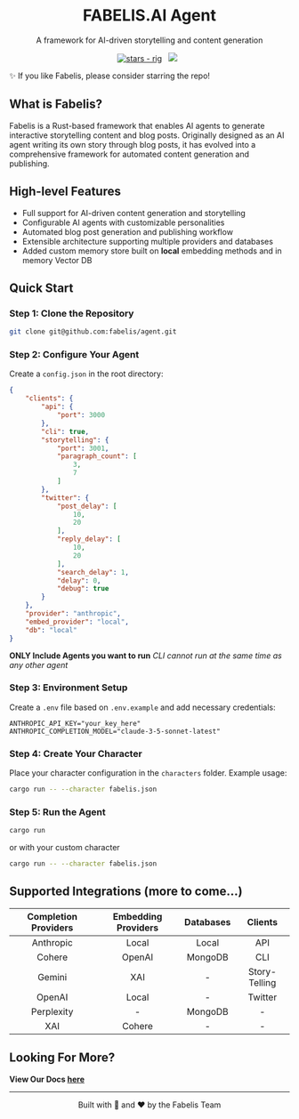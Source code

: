 <p align="center">
<h1 align="center">FABELIS.AI Agent</h1>
<p align="center">
A framework for AI-driven storytelling and content generation
</p>

<p align="center">
<a href="https://github.com/fabelis/agent"><img src="https://img.shields.io/github/stars/fabelis/agent?style=social" alt="stars - rig" /></a>
&nbsp;
<a href="https://docs.fabelis.ai"><img src="https://img.shields.io/badge/🤖 docs-Fabelis-blue.svg" /></a>
&nbsp;
</p>

✨ If you like Fabelis, please consider starring the repo!

## What is Fabelis?

Fabelis is a Rust-based framework that enables AI agents to generate interactive storytelling content and blog posts. Originally designed as an AI agent writing its own story through blog posts, it has evolved into a comprehensive framework for automated content generation and publishing.

## High-level Features

- Full support for AI-driven content generation and storytelling
- Configurable AI agents with customizable personalities
- Automated blog post generation and publishing workflow
- Extensible architecture supporting multiple providers and databases
- Added custom memory store built on **local** embedding methods and in memory Vector DB

## Quick Start

### Step 1: Clone the Repository
```bash
git clone git@github.com:fabelis/agent.git
```

### Step 2: Configure Your Agent
Create a `config.json` in the root directory:
```json
{
    "clients": {
        "api": {
            "port": 3000
        },
        "cli": true,
        "storytelling": {
            "port": 3001,
            "paragraph_count": [
                3,
                7
            ]
        },
        "twitter": {
            "post_delay": [
                10,
                20
            ],
            "reply_delay": [
                10,
                20
            ],
            "search_delay": 1,
            "delay": 0,
            "debug": true
        }
    },
    "provider": "anthropic",
    "embed_provider": "local",
    "db": "local"
}
```
**ONLY Include Agents you want to run**
*CLI cannot run at the same time as any other agent*

### Step 3: Environment Setup
Create a `.env` file based on `.env.example` and add necessary credentials:
```env
ANTHROPIC_API_KEY="your_key_here"
ANTHROPIC_COMPLETION_MODEL="claude-3-5-sonnet-latest"
```

### Step 4: Create Your Character
Place your character configuration in the `characters` folder. Example usage:
```bash
cargo run -- --character fabelis.json
```

### Step 5: Run the Agent
```bash
cargo run
```
or with your custom character
```bash
cargo run -- --character fabelis.json
```

## Supported Integrations  (more to come...)

| Completion Providers | Embedding Providers | Databases | Clients |
|:-----------------:|:------------------:|:----------:|:--------:|
| Anthropic | Local | Local | API |
| Cohere | OpenAI | MongoDB | CLI |
| Gemini | XAI | - | Story-Telling |
| OpenAI | Local | - | Twitter |
| Perplexity | - | MongoDB | - |
| XAI | Cohere | - | - |

## Looking For More?
**View Our Docs [here](https://docs.fabelis.ai)**

---
<p align="center">Built with 🤖 and ❤️ by the Fabelis Team</p>